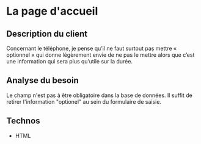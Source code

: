 # La page d'accueil

## Description du client
Concernant le téléphone, je pense qu’il ne faut surtout pas mettre « optionnel » qui donne légèrement envie de ne pas le mettre alors que c’est une information qui sera plus qu’utile sur la durée.

## Analyse du besoin
Le champ n'est pas à être obligatoire dans la base de données. Il suffit de retirer l'information "optionel" au sein du formulaire de saisie.

## Technos
 * HTML
